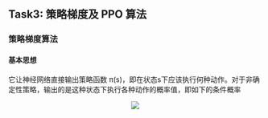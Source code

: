 ## Task3: 策略梯度及 PPO 算法
### 策略梯度算法
#### 基本思想
它让神经网络直接输出策略函数 π(s)，即在状态s下应该执行何种动作。对于非确定性策略，输出的是这种状态下执行各种动作的概率值，即如下的条件概率
<div align=center><img src="https://latex.codecogs.com/svg.latex?\pi(a|s)=p(a|s)"></div>
